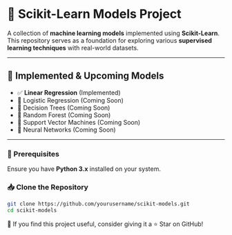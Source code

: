 # 🤖 Scikit-Learn Models Project  

A collection of **machine learning models** implemented using **Scikit-Learn**. This repository serves as a foundation for exploring various **supervised learning techniques** with real-world datasets.  

---

## 📌 Implemented & Upcoming Models  

- ✅ **Linear Regression** (Implemented)  
- 🚧 Logistic Regression (Coming Soon)  
- 🚧 Decision Trees (Coming Soon)  
- 🚧 Random Forest (Coming Soon)  
- 🚧 Support Vector Machines (Coming Soon)  
- 🚧 Neural Networks (Coming Soon)  

---

### 🔧 Prerequisites  
Ensure you have **Python 3.x** installed on your system.  

### 📥 Clone the Repository  

```sh
git clone https://github.com/yourusername/scikit-models.git
cd scikit-models
```

🌟 If you find this project useful, consider giving it a ⭐ Star on GitHub!
